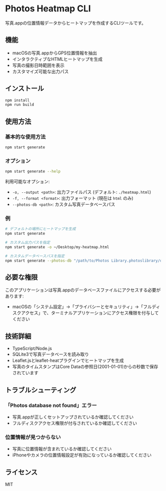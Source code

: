 # Photos Heatmap CLI

写真.appの位置情報データからヒートマップを作成するCLIツールです。

## 機能

- macOSの写真.appからGPS位置情報を抽出
- インタラクティブなHTMLヒートマップを生成
- 写真の撮影日時範囲を表示
- カスタマイズ可能な出力パス

## インストール

```bash
npm install
npm run build
```

## 使用方法

### 基本的な使用方法

```bash
npm start generate
```

### オプション

```bash
npm start generate --help
```

利用可能なオプション:
- `-o, --output <path>`: 出力ファイルパス (デフォルト: `./heatmap.html`)
- `-f, --format <format>`: 出力フォーマット (現在は `html` のみ)
- `--photos-db <path>`: カスタム写真データベースパス

### 例

```bash
# デフォルトの場所にヒートマップを生成
npm start generate

# カスタム出力パスを指定
npm start generate -o ~/Desktop/my-heatmap.html

# カスタムデータベースパスを指定
npm start generate --photos-db "/path/to/Photos Library.photoslibrary/database/photos.db"
```

## 必要な権限

このアプリケーションは写真.appのデータベースファイルにアクセスする必要があります:
- macOSの「システム設定」→「プライバシーとセキュリティ」→「フルディスクアクセス」で、ターミナルアプリケーションにアクセス権限を付与してください

## 技術詳細

- TypeScript/Node.js
- SQLite3で写真データベースを読み取り
- Leaflet.jsとleaflet-heatプラグインでヒートマップを生成
- 写真のタイムスタンプはCore Dataの参照日(2001-01-01)からの秒数で保存されています

## トラブルシューティング

### 「Photos database not found」エラー
- 写真.appが正しくセットアップされているか確認してください
- フルディスクアクセス権限が付与されているか確認してください

### 位置情報が見つからない
- 写真に位置情報が含まれているか確認してください
- iPhoneやカメラの位置情報設定が有効になっているか確認してください

## ライセンス

MIT